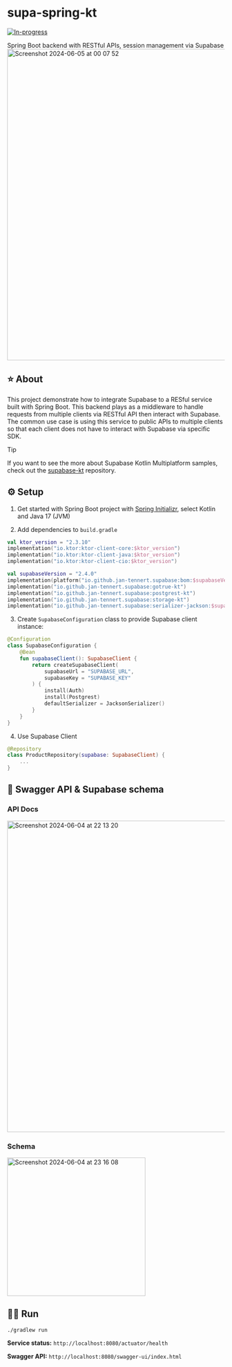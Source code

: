 # supa-spring-kt

 [![In-progress](https://img.shields.io/badge/In-progress-%23FFac45.svg?&style=for-the-badge&logo=java&logoColor=white&color=yellow)](https://github.com/)

Spring Boot backend with RESTful APIs, session management via Supabase
<img width="720" alt="Screenshot 2024-06-05 at 00 07 52" src="https://github.com/hieuwu/supa-spring-kt/assets/43868345/8c60932e-dcf2-4994-bae9-85cb60079958">

## ⭐️ About
This project demonstrate how to integrate Supabase to a RESful service built with Spring Boot. This backend plays as a middleware to handle requests from multiple clients via RESTful API then interact with Supabase. The common use case is using this service to public APIs to multiple clients so that each client does not have to interact with Supabase via specific SDK.

> [!TIP]
> If you want to see the more about Supabase Kotlin Multiplatform samples, check out the [supabase-kt](https://github.com/supabase-community/supabase-kt) repository.

## ⚙️ Setup
1. Get started with Spring Boot project with [Spring Initializr](https://start.spring.io/), select Kotlin and Java 17 (JVM)

2. Add dependencies to `build.gradle`
```kotlin
val ktor_version = "2.3.10"
implementation("io.ktor:ktor-client-core:$ktor_version")
implementation("io.ktor:ktor-client-java:$ktor_version")
implementation("io.ktor:ktor-client-cio:$ktor_version")

val supabaseVersion = "2.4.0"
implementation(platform("io.github.jan-tennert.supabase:bom:$supabaseVersion"))
implementation("io.github.jan-tennert.supabase:gotrue-kt")
implementation("io.github.jan-tennert.supabase:postgrest-kt")
implementation("io.github.jan-tennert.supabase:storage-kt")
implementation("io.github.jan-tennert.supabase:serializer-jackson:$supabaseVersion")
```

3. Create `SupabaseConfiguration` class to provide Supabase client instance:
```kotlin
@Configuration
class SupabaseConfiguration {
    @Bean
    fun supabaseClient(): SupabaseClient {
        return createSupabaseClient(
            supabaseUrl = "SUPABASE_URL",
            supabaseKey = "SUPABASE_KEY"
        ) {
            install(Auth)
            install(Postgrest)
            defaultSerializer = JacksonSerializer()
        }
    }
}
```
4. Use Supabase Client
```kotlin
@Repository
class ProductRepository(supabase: SupabaseClient) {
    ...
}
```

## 📒 Swagger API & Supabase schema
### API Docs
<img width="720" alt="Screenshot 2024-06-04 at 22 13 20" src="https://github.com/hieuwu/supa-spring-kt/assets/43868345/9adb1934-a467-46d5-b5cf-9d70eff76ce3">

### Schema
<img width="320" alt="Screenshot 2024-06-04 at 23 16 08" src="https://github.com/hieuwu/supa-spring-kt/assets/43868345/bdfbdd05-705d-4dc1-ac2d-0ba3e845d7af">

## 👨‍💻 Run
`./gradlew run`

**Service status:** `http://localhost:8080/actuator/health`

**Swagger API:** `http://localhost:8080/swagger-ui/index.html`
